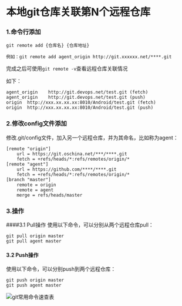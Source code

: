 # 本地git仓库关联第N个远程仓库

### 1.命令行添加
```
git remote add {仓库名} {仓库地址}

例如：git remote add agent_origin http://git.xxxxxx.net/****.git
```
完成之后可使用`git remote -v`查看远程仓库关联情况

如下：

```
agent_origin    http://git.devops.net/test.git (fetch)
agent_origin    http://git.devops.net/test.git (push)
origin  http://xxx.xx.xx.xx:8010/Android/test.git (fetch)
origin  http://xxx.xx.xx.xx:8010/Android/test.git (push)
```

### 2.修改config文件添加
修改.git/config文件，加入另一个远程仓库，并为其命名，比如称为agent：

```
[remote "origin"]
	url = https://git.oschina.net/***/****.git
	fetch = +refs/heads/*:refs/remotes/origin/*
[remote "agent"]
	url = https://github.com/****/****.git
	fetch = +refs/heads/*:refs/remotes/origin/*
[branch "master"]
	remote = origin
	remote = agent
	merge = refs/heads/master
```

### 3.操作

####3.1 Pull操作
使用以下命令，可以分别从两个远程仓库pull：

```
git pull origin master
git pull agent master
```

#### 3.2 Push操作
使用以下命令，可以分别push到两个远程仓库：

```
git push origin master
git push agent master
```

![git常用命令速查表](https://7n.w3cschool.cn/attachments/image/20170206/1486348362884912.jpg)